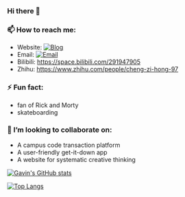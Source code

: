 ### Hi there 👋
### 📫 How to reach me:
* Website: [![Blog](https://img.shields.io/badge/-https://chenzihong--gavin.github.io-8696a7?style=flat-square&logo=Blogger&logoColor=c1cbd7)](https://chenzihong-gavin.github.io)
* Email: [![Email](https://img.shields.io/badge/-909843505@qq.com-965454?style=flat-square&logo=Mail.RU&logoColor=white&labelColor=965454)](mailto:909843505@qq.com)
* Bilibili: https://space.bilibili.com/291947905
* Zhihu: https://www.zhihu.com/people/cheng-zi-hong-97
### ⚡ Fun fact:
* fan of Rick and Morty
* skateboarding
### 👯 I’m looking to collaborate on:
* A campus code transaction platform
* A user-friendly get-it-down app
* A website for systematic creative thinking
<!--
**ChenZiHong-Gavin/ChenZiHong-Gavin** is a ✨ _special_ ✨ repository because its `README.md` (this file) appears on your GitHub profile.

Here are some ideas to get you started:

- 🔭 I’m currently working on ...
- 🌱 I’m currently learning ...
- 👯 I’m looking to collaborate on ...
- 🤔 I’m looking for help with ...
- 💬 Ask me about ...
- 📫 How to reach me: ...
- 😄 Pronouns: ...
- ⚡ Fun fact: ...
-->


[![Gavin's GitHub stats](https://github-readme-stats.vercel.app/api?username=ChenZiHong-Gavin&theme=solarized-light)](https://github.com/anuraghazra/github-readme-stats)


[![Top Langs](https://github-readme-stats.vercel.app/api/top-langs/?username=ChenZiHong-Gavin&theme=solarized-light)](https://github.com/anuraghazra/github-readme-stats)
